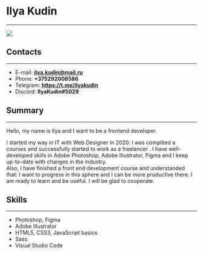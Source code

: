 # Ilya Kudin
---
![](img/ava.jpg)
## Contacts
---
- E-mail: **ilya.kudin@mail.ru**
- Phone: **+375292008586**
- Telegram: **https://t.me/ilyakudin**
- Discord: **IlyaKudin#5029**
## Summary
---
Hello, my name is Ilya and I want to be a frontend developer.

I started my way in IT with Web Designer in 2020. I was complited a courses and successfully started to work as a freelancer .
I have well-developed skills in Adobe Photoshop, Adobe Illustrator, Figma and I keep up-to-date with changes in the industry.  
Also, I have finished a front end development course and understanded that: I want to progress in this sphere and  I can be more productive there.
I am ready to learn and be useful.
I will be glad to cooperate.
## Skills
---
- Photoshop, Figma
- Adobe Illustrator
- HTML5, CSS3, JavaScript basics
- Sass
- Visual Studio Code
